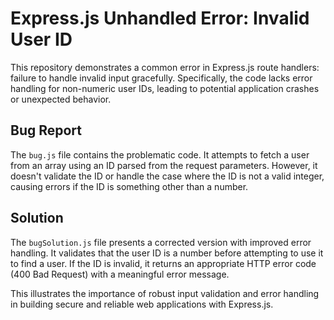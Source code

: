 # Express.js Unhandled Error: Invalid User ID

This repository demonstrates a common error in Express.js route handlers:  failure to handle invalid input gracefully.  Specifically, the code lacks error handling for non-numeric user IDs, leading to potential application crashes or unexpected behavior.

## Bug Report

The `bug.js` file contains the problematic code.  It attempts to fetch a user from an array using an ID parsed from the request parameters.  However, it doesn't validate the ID or handle the case where the ID is not a valid integer, causing errors if the ID is something other than a number.

## Solution

The `bugSolution.js` file presents a corrected version with improved error handling.  It validates that the user ID is a number before attempting to use it to find a user.  If the ID is invalid, it returns an appropriate HTTP error code (400 Bad Request) with a meaningful error message.

This illustrates the importance of robust input validation and error handling in building secure and reliable web applications with Express.js.